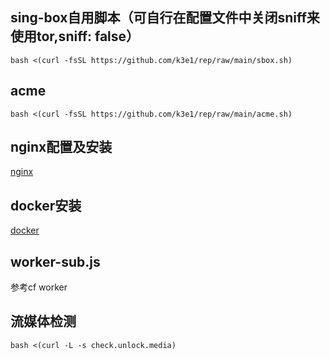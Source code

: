 ## sing-box自用脚本（可自行在配置文件中关闭sniff来使用tor,sniff: false）
```
bash <(curl -fsSL https://github.com/k3e1/rep/raw/main/sbox.sh)
```

## acme
```
bash <(curl -fsSL https://github.com/k3e1/rep/raw/main/acme.sh)
```
## nginx配置及安装
[nginx](https://gist.github.com/k3e1/988bf3205ba9824c77d8400ea92e6285)

## docker安装
[docker](https://gist.github.com/k3e1/5e353d46d791a1d0bb68002a49a4b856)

## worker-sub.js
参考cf worker

## 流媒体检测

```
bash <(curl -L -s check.unlock.media)
```

